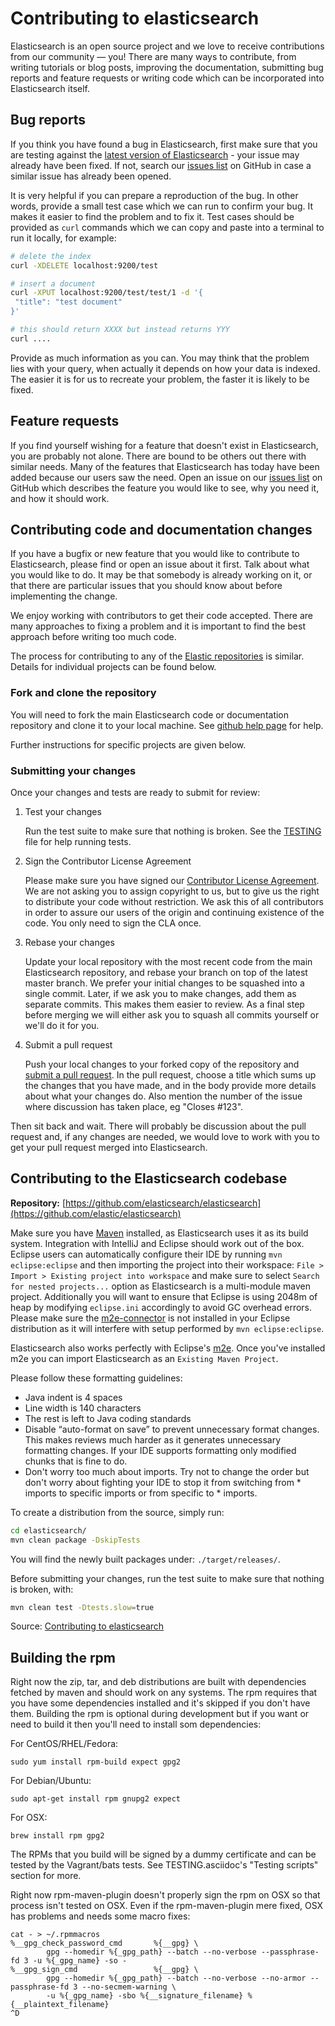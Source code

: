 Contributing to elasticsearch
=============================

Elasticsearch is an open source project and we love to receive contributions from our community — you! There are many ways to contribute, from writing tutorials or blog posts, improving the documentation, submitting bug reports and feature requests or writing code which can be incorporated into Elasticsearch itself.

Bug reports
-----------

If you think you have found a bug in Elasticsearch, first make sure that you are testing against the [latest version of Elasticsearch](https://www.elastic.co/downloads/elasticsearch) - your issue may already have been fixed. If not, search our [issues list](https://github.com/elastic/elasticsearch/issues) on GitHub in case a similar issue has already been opened.

It is very helpful if you can prepare a reproduction of the bug. In other words, provide a small test case which we can run to confirm your bug. It makes it easier to find the problem and to fix it. Test cases should be provided as `curl` commands which we can copy and paste into a terminal to run it locally, for example:

```sh
# delete the index
curl -XDELETE localhost:9200/test

# insert a document
curl -XPUT localhost:9200/test/test/1 -d '{
 "title": "test document"
}'

# this should return XXXX but instead returns YYY
curl ....
```

Provide as much information as you can. You may think that the problem lies with your query, when actually it depends on how your data is indexed. The easier it is for us to recreate your problem, the faster it is likely to be fixed.

Feature requests
----------------

If you find yourself wishing for a feature that doesn't exist in Elasticsearch, you are probably not alone. There are bound to be others out there with similar needs. Many of the features that Elasticsearch has today have been added because our users saw the need.
Open an issue on our [issues list](https://github.com/elastic/elasticsearch/issues) on GitHub which describes the feature you would like to see, why you need it, and how it should work.

Contributing code and documentation changes
-------------------------------------------

If you have a bugfix or new feature that you would like to contribute to Elasticsearch, please find or open an issue about it first. Talk about what you would like to do. It may be that somebody is already working on it, or that there are particular issues that you should know about before implementing the change.

We enjoy working with contributors to get their code accepted. There are many approaches to fixing a problem and it is important to find the best approach before writing too much code.

The process for contributing to any of the [Elastic repositories](https://github.com/elastic/) is similar. Details for individual projects can be found below.

### Fork and clone the repository

You will need to fork the main Elasticsearch code or documentation repository and clone it to your local machine. See
[github help page](https://help.github.com/articles/fork-a-repo) for help.

Further instructions for specific projects are given below.

### Submitting your changes

Once your changes and tests are ready to submit for review:

1. Test your changes

    Run the test suite to make sure that nothing is broken. See the
[TESTING](TESTING.asciidoc) file for help running tests.

2. Sign the Contributor License Agreement

    Please make sure you have signed our [Contributor License Agreement](https://www.elastic.co/contributor-agreement/). We are not asking you to assign copyright to us, but to give us the right to distribute your code without restriction. We ask this of all contributors in order to assure our users of the origin and continuing existence of the code. You only need to sign the CLA once.

3. Rebase your changes

    Update your local repository with the most recent code from the main Elasticsearch repository, and rebase your branch on top of the latest master branch. We prefer your initial changes to be squashed into a single commit. Later, if we ask you to make changes, add them as separate commits.  This makes them easier to review.  As a final step before merging we will either ask you to squash all commits yourself or we'll do it for you.


4. Submit a pull request

    Push your local changes to your forked copy of the repository and [submit a pull request](https://help.github.com/articles/using-pull-requests). In the pull request, choose a title which sums up the changes that you have made, and in the body provide more details about what your changes do. Also mention the number of the issue where discussion has taken place, eg "Closes #123".

Then sit back and wait. There will probably be discussion about the pull request and, if any changes are needed, we would love to work with you to get your pull request merged into Elasticsearch.

Contributing to the Elasticsearch codebase
------------------------------------------

**Repository:** [https://github.com/elasticsearch/elasticsearch](https://github.com/elastic/elasticsearch)

Make sure you have [Maven](http://maven.apache.org) installed, as Elasticsearch uses it as its build system. Integration with IntelliJ and Eclipse should work out of the box. Eclipse users can automatically configure their IDE by running `mvn eclipse:eclipse` and then importing the project into their workspace: `File > Import > Existing project into workspace` and make sure to select `Search for nested projects...` option as Elasticsearch is a multi-module maven project. Additionally you will want to ensure that Eclipse is using 2048m of heap by modifying `eclipse.ini` accordingly to avoid GC overhead errors. Please make sure the [m2e-connector](http://marketplace.eclipse.org/content/m2e-connector-maven-dependency-plugin) is not installed in your Eclipse distribution as it will interfere with setup performed by `mvn eclipse:eclipse`.

Elasticsearch also works perfectly with Eclipse's [m2e](http://www.eclipse.org/m2e/).  Once you've installed m2e you can import Elasticsearch as an `Existing Maven Project`.

Please follow these formatting guidelines:

* Java indent is 4 spaces
* Line width is 140 characters
* The rest is left to Java coding standards
* Disable “auto-format on save” to prevent unnecessary format changes. This makes reviews much harder as it generates unnecessary formatting changes. If your IDE supports formatting only modified chunks that is fine to do.
* Don't worry too much about imports.  Try not to change the order but don't worry about fighting your IDE to stop it from switching from * imports to specific imports or from specific to * imports.

To create a distribution from the source, simply run:

```sh
cd elasticsearch/
mvn clean package -DskipTests
```

You will find the newly built packages under: `./target/releases/`.

Before submitting your changes, run the test suite to make sure that nothing is broken, with:

```sh
mvn clean test -Dtests.slow=true
```

Source: [Contributing to elasticsearch](https://www.elastic.co/contributing-to-elasticsearch/)

Building the rpm
----------------
Right now the zip, tar, and deb distributions are built with dependencies fetched by maven and should work on any systems.
The rpm requires that you have some dependencies installed and it's skipped if you don't have them. Building the rpm is
optional during development but if you want or need to build it then you'll need to install som dependencies:

For CentOS/RHEL/Fedora:
```shell
sudo yum install rpm-build expect gpg2
```

For Debian/Ubuntu:
```shell
sudo apt-get install rpm gnupg2 expect
```

For OSX:
```shell
brew install rpm gpg2
```

The RPMs that you build will be signed by a dummy certificate and can be tested by the Vagrant/bats
tests. See TESTING.asciidoc's "Testing scripts" section for more.

Right now rpm-maven-plugin doesn't properly sign the rpm on OSX so that process isn't tested on OSX. Even if the
rpm-maven-plugin mere fixed, OSX has problems and needs some macro fixes:
```shell
cat - > ~/.rpmmacros
%__gpg_check_password_cmd       %{__gpg} \
        gpg --homedir %{_gpg_path} --batch --no-verbose --passphrase-fd 3 -u %{_gpg_name} -so -
%__gpg_sign_cmd                 %{__gpg} \
        gpg --homedir %{_gpg_path} --batch --no-verbose --no-armor --passphrase-fd 3 --no-secmem-warning \
        -u %{_gpg_name} -sbo %{__signature_filename} %{__plaintext_filename}
^D
```
